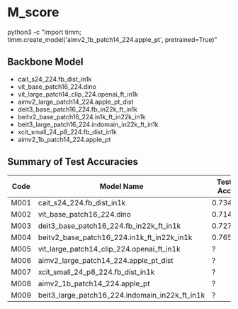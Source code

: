 # M_score

python3 -c "import timm; timm.create_model('aimv2_1b_patch14_224.apple_pt', pretrained=True)"

## Backbone Model

- cait_s24_224.fb_dist_in1k
- vit_base_patch16_224.dino
- vit_large_patch14_clip_224.openai_ft_in1k
- aimv2_large_patch14_224.apple_pt_dist
- deit3_base_patch16_224.fb_in22k_ft_in1k
- beitv2_base_patch16_224.in1k_ft_in22k_in1k
- beit3_large_patch16_224.indomain_in22k_ft_in1k
- xcit_small_24_p8_224.fb_dist_in1k
- aimv2_1b_patch14_224.apple_pt

## Summary of Test Accuracies

| Code | Model Name | Test Acc |
|------|------------|----------|
| M001 | cait_s24_224.fb_dist_in1k | 0.7346 |
| M002 | vit_base_patch16_224.dino | 0.7146 |
| M003 | deit3_base_patch16_224.fb_in22k_ft_in1k | 0.7275 |
| M004 | beitv2_base_patch16_224.in1k_ft_in22k_in1k | 0.7654 |
| M005 | vit_large_patch14_clip_224.openai_ft_in1k | ? |
| M006 | aimv2_large_patch14_224.apple_pt_dist | ? |
| M007 | xcit_small_24_p8_224.fb_dist_in1k | ? |
| M008 | aimv2_1b_patch14_224.apple_pt | ? |
| M009 | beit3_large_patch16_224.indomain_in22k_ft_in1k | ? |